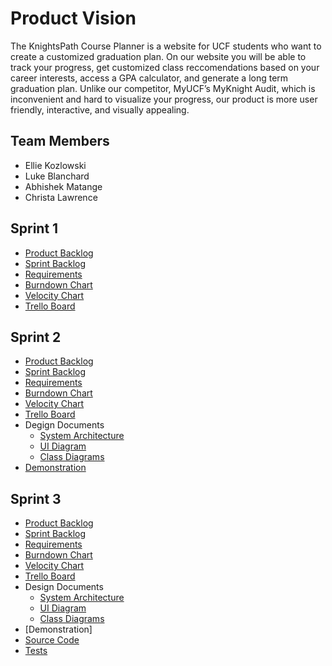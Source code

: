 # Product Vision

The KnightsPath Course Planner is a website for UCF students who want to create a customized graduation plan. On our website you will be able to track your progress, get customized class reccomendations based on your career interests, access a GPA calculator, and generate a long term graduation plan. Unlike our competitor, MyUCF’s MyKnight Audit, which is inconvenient and hard to visualize your progress, our product is more user friendly, interactive, and visually appealing.

## Team Members

- Ellie Kozlowski
- Luke Blanchard
- Abhishek Matange
- Christa Lawrence

## Sprint 1

- [Product Backlog](https://docs.google.com/spreadsheets/d/1mksWZmzuHh9MqTosTzmQ1BqDSLkj5ZbiHhU3gfj2-XQ/edit#gid=0)
- [Sprint Backlog](https://docs.google.com/spreadsheets/d/1mksWZmzuHh9MqTosTzmQ1BqDSLkj5ZbiHhU3gfj2-XQ/edit#gid=557870172)
- [Requirements](https://docs.google.com/spreadsheets/d/1mksWZmzuHh9MqTosTzmQ1BqDSLkj5ZbiHhU3gfj2-XQ/edit#gid=1870853085)
- [Burndown Chart](https://docs.google.com/spreadsheets/d/1mksWZmzuHh9MqTosTzmQ1BqDSLkj5ZbiHhU3gfj2-XQ/edit#gid=1580002156)
- [Velocity Chart](https://docs.google.com/spreadsheets/d/1mksWZmzuHh9MqTosTzmQ1BqDSLkj5ZbiHhU3gfj2-XQ/edit#gid=560661007)
- [Trello Board](https://trello.com/b/A3Omyst5/poosd-11)

## Sprint 2

- [Product Backlog](https://docs.google.com/spreadsheets/d/1mksWZmzuHh9MqTosTzmQ1BqDSLkj5ZbiHhU3gfj2-XQ/edit#gid=0)
- [Sprint Backlog](https://docs.google.com/spreadsheets/d/1mksWZmzuHh9MqTosTzmQ1BqDSLkj5ZbiHhU3gfj2-XQ/edit#gid=2010733833)
- [Requirements](https://docs.google.com/spreadsheets/d/1mksWZmzuHh9MqTosTzmQ1BqDSLkj5ZbiHhU3gfj2-XQ/edit#gid=1870853085)
- [Burndown Chart](https://docs.google.com/spreadsheets/d/1mksWZmzuHh9MqTosTzmQ1BqDSLkj5ZbiHhU3gfj2-XQ/edit#gid=618888712)
- [Velocity Chart](https://docs.google.com/spreadsheets/d/1mksWZmzuHh9MqTosTzmQ1BqDSLkj5ZbiHhU3gfj2-XQ/edit#gid=560661007)
- [Trello Board](https://trello.com/b/A3Omyst5/poosd-11)
- Degign Documents
  - [System Architecture](https://docs.google.com/document/d/1BP6NqMDTFTz7nSZNcVeMVWVw-UNSI12cDEaRM968ukU/edit?usp=sharing)
  - [UI Diagram](https://docs.google.com/document/d/1v8jSRngvyPUkBUv1jy66tlP7XBNQ0XHzoqUR5EnZORo/edit?usp=sharing)
  - [Class Diagrams](https://docs.google.com/document/d/1CgTCS9oM7ig7FzeU1Ik9VXwyVaJrn3U5cGQ3f7_Pe1Q/edit?usp=sharing)
- [Demonstration](https://youtu.be/w-adC8l6Ioc)

## Sprint 3

- [Product Backlog](https://docs.google.com/spreadsheets/d/1mksWZmzuHh9MqTosTzmQ1BqDSLkj5ZbiHhU3gfj2-XQ/edit#gid=0)
- [Sprint Backlog](https://docs.google.com/spreadsheets/d/1mksWZmzuHh9MqTosTzmQ1BqDSLkj5ZbiHhU3gfj2-XQ/edit#gid=605195646)
- [Requirements](https://docs.google.com/spreadsheets/d/1mksWZmzuHh9MqTosTzmQ1BqDSLkj5ZbiHhU3gfj2-XQ/edit#gid=1870853085)
- [Burndown Chart](https://docs.google.com/spreadsheets/d/1mksWZmzuHh9MqTosTzmQ1BqDSLkj5ZbiHhU3gfj2-XQ/edit#gid=1578905421)
- [Velocity Chart](https://docs.google.com/spreadsheets/d/1mksWZmzuHh9MqTosTzmQ1BqDSLkj5ZbiHhU3gfj2-XQ/edit#gid=560661007)
- [Trello Board](https://trello.com/b/A3Omyst5/poosd-11)
- Design Documents
  - [System Architecture](https://docs.google.com/document/d/1BP6NqMDTFTz7nSZNcVeMVWVw-UNSI12cDEaRM968ukU/edit?usp=sharing)
  - [UI Diagram](https://docs.google.com/document/d/1v8jSRngvyPUkBUv1jy66tlP7XBNQ0XHzoqUR5EnZORo/edit?usp=sharing)
  - [Class Diagrams](https://docs.google.com/document/d/1CgTCS9oM7ig7FzeU1Ik9VXwyVaJrn3U5cGQ3f7_Pe1Q/edit?usp=sharing)
- [Demonstration]
- [Source Code](https://github.com/ellie7000/POOSD-Project/tree/master/src)
- [Tests](https://github.com/ellie7000/POOSD-Project/tree/master/src/tests)
